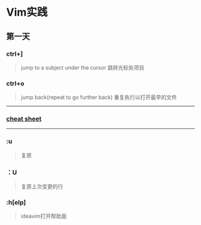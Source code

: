 # Vim实践
## 第一天
### ctrl+]
> jump to a subject under the cursor
> 跳转光标处项目
### ctrl+o
> jump back(repeat to go further back)
> 重复执行以打开最早的文件
***
### **[cheat sheet](https://vim.rtorr.com/lang/zh_tw)**
***
### :u    
>复原
### ：U
>复原上次变更的行
### :h[elp]
> ideavim打开帮助面

